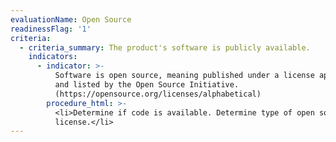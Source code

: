 ```yaml
---
evaluationName: Open Source
readinessFlag: '1'
criteria:
  - criteria_summary: The product's software is publicly available.
    indicators:
      - indicator: >-
          Software is open source, meaning published under a license approved
          and listed by the Open Source Initiative.
          (https://opensource.org/licenses/alphabetical)
        procedure_html: >-
          <li>Determine if code is available. Determine type of open source
          license.</li>
---
```


